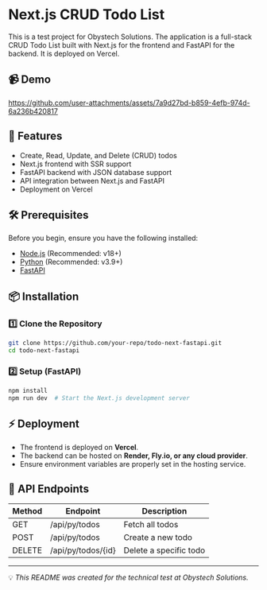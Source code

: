 # Next.js CRUD Todo List

This is a test project for Obystech Solutions. The application is a full-stack CRUD Todo List built with Next.js for the frontend and FastAPI for the backend. It is deployed on Vercel.

## 📹 Demo

https://github.com/user-attachments/assets/7a9d27bd-b859-4efb-974d-6a236b420817



## 🚀 Features

- Create, Read, Update, and Delete (CRUD) todos
- Next.js frontend with SSR support
- FastAPI backend with JSON database support
- API integration between Next.js and FastAPI
- Deployment on Vercel

## 🛠 Prerequisites

Before you begin, ensure you have the following installed:

- [Node.js](https://nodejs.org/) (Recommended: v18+)
- [Python](https://www.python.org/) (Recommended: v3.9+)
- [FastAPI](https://fastapi.tiangolo.com/)

## 📦 Installation

### 1️⃣ Clone the Repository

```sh
git clone https://github.com/your-repo/todo-next-fastapi.git
cd todo-next-fastapi
```

### 2️⃣  Setup (FastAPI)

```sh
npm install
npm run dev  # Start the Next.js development server
```

## ⚡ Deployment

- The frontend is deployed on **Vercel**.
- The backend can be hosted on **Render, Fly.io, or any cloud provider**.
- Ensure environment variables are properly set in the hosting service.

## 📜 API Endpoints

| Method | Endpoint           | Description            |
| ------ | ------------------ | ---------------------- |
| GET    | /api/py/todos      | Fetch all todos        |
| POST   | /api/py/todos      | Create a new todo      |
| DELETE | /api/py/todos/{id} | Delete a specific todo |

---

💡 *This README was created for the technical test at Obystech Solutions.*

